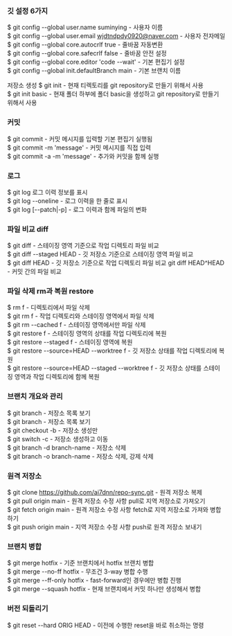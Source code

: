 ### 깃 설정 6가지
$ git config --global user.name suminying - 사용자 이름 <br>
$ git config --global user.email wjdtndpdy0920@naver.com - 사용자 전자메일 <br>
$ git config --global core.autocrlf true - 줄바꿈 자동변환 <br>
$ git config --global core.safecrlf false - 줄바꿈 안전 설정 <br>
$ git config --global core.editor 'code --wait' - 기본 편집기 설정 <br>
$ git config --global init.defaultBranch main - 기본 브랜치 이름 <br>

저장소 생성
$ git init - 현재 티렉토리를 git repository로 만들기 위해서 사용<br>
$ git init basic - 현재 폴더 하부에 폴더 basic을 생성하고 git repository로 만들기 위해서 사용<br>

### 커밋
$ git commit - 커밋 메시지를 입력할 기본 편집기 실행됨<br>
$ git commit -m 'message' - 커밋 메시지를 직접 입력<br>
$ git commit -a -m 'message' - 추가와 커밋을 함께 실행<br>

### 로그
$ git log 로그 이력 정보를 표시<br>
$ git log --oneline - 로그 이력을 한 줄로 표시<br>
$ git log [--patch|-p] - 로그 이력과 함께 파일의 변화<br>

### 파일 비교 diff
$ git diff - 스테이징 영역 기준으로 작업 디렉토리 파일 비교<br>
$ git diff --staged HEAD - 깃 저장소 기준으로 스테이징 영역 파일 비교<br>
$ git diff HEAD - 깃 저장소 기준으로 작업 디렉토리 파일 비교 git diff HEAD^HEAD - 커밋 간의 파일 비교<br>

### 파일 삭제 rm과 복원 restore
$ rm f - 디렉토리에서 파일 삭제<br>
$ git rm f - 작업 디렉토리와 스테이징 영역에서 파일 삭제<br>
$ git rm --cached f - 스테이징 영역에서만 파일 삭제<br>
$ git restore f - 스테이징 영역의 상태를 작업 디렉토리에 복원<br>
$ git restore --staged f - 스테이징 영역에 복원<br>
$ git restore --source=HEAD --worktree f - 깃 저장소 상태를 작업 디렉토리에 복원<br>
$ git restore --source=HEAD --staged --worktree f - 깃 저장소 상태를 스테이징 영역과 작업 디렉토리에 함께 복원<br>

### 브랜치 개요와 관리
$ git branch - 저장소 목록 보기<br>
$ git branch - 저장소 목록 보기<br>
$ git checkout -b - 저장소 생성만<br>
$ git switch -c - 저장소 생성하고 이동<br>
$ git branch -d branch-name - 저장소 삭제<br>
$ git branch -o branch-name - 저장소 삭제, 강제 삭제<br>

### 원격 저장소
$ git clone https://github.com/ai7dnn/repo-sync.git - 원격 저장소 복제<br>
$ git pull origin main - 원격 저장소 수정 사항 pull로 지역 저장소로 가져오기<br>
$ git fetch origin main - 원격 저장소 수정 사항 fetch로 지역 저장소로 가져와 병합하기<br>
$ git push origin main - 지역 저장소 수정 사항 push로 원격 저장소 보내기<br>

### 브랜치 병합
$ git merge hotfix - 기준 브랜치에서 hotfix 브랜치 병합<br>
$ git merge --no-ff hotfix - 무조건 3-way 병합 수행<br>
$ git merge --ff-only hotfix - fast-forward인 경우에만 병합 진행<br>
$ git merge --squash hotfix - 현재 브랜치에서 커밋 하나만 생성해서 병합<br>

### 버전 되돌리기
$ git reset --hard ORIG HEAD - 이전에 수행한 reset을 바로 취소하는 명령<p>
